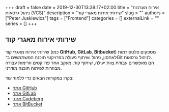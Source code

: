 +++
draft = false
date = 2019-12-30T13:39:17+02:00
title = "אירוח מערכות ניהול גרסאות (VCS)"
description = "שירותי אירוח מאגרי קוד"
slug = ""
authors = ["Peter Juskiewicz"]
tags = ["Frontend"]
categories = []
externalLink = ""
series = []
+++

## שירותי אירוח מאגרי קוד

שירותי אירוח מאגרי קוד (כמו **GitHub**, **GitLab**, **Bitbucket**) מספקים פלטפורמות לאחסון, ניהול ושיתוף פעולה בפרויקטי תוכנה המשתמשים ב־Git לניהול גרסאות.  
הם מאפשרים עבודת צוות יעילה, שיתוף קוד, מעקב אחר פרויקטים וזרימות עבודה מבוזרות לפיתוח תוכנה מודרני.

בקרו במקורות הבאים כדי ללמוד עוד:

- [אתר GitHub](https://github.com/)
- [אתר GitLab](https://about.gitlab.com/)
- [אתר Codeberg](https://codeberg.org/)
- [אתר BitBucket](https://bitbucket.com/)
